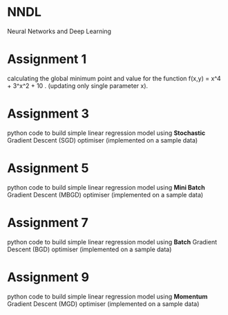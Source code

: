 # NNDL
Neural Networks and Deep Learning

# Assignment 1
calculating the global minimum point and value for the function f(x,y) = x^4 + 3^x^2 + 10 . (updating only single parameter x).

# Assignment 3
python code to build simple linear regression model using <b>Stochastic </b>Gradient Descent (SGD) optimiser (implemented on a sample data)

# Assignment 5
python code to build simple linear regression model using <b>Mini Batch</b> Gradient Descent (MBGD) optimiser (implemented on a sample data)

# Assignment 7
python code to build simple linear regression model using <b>Batch</b> Gradient Descent (BGD) optimiser (implemented on a sample data)

# Assignment 9
python code to build simple linear regression model using <b>Momentum </b> Gradient Descent (MGD) optimiser (implemented on a sample data)

